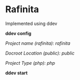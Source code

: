 # Rafinita

Implemented using ddev

**ddev config**

*Project name (rafinita): rafinita*

*Docroot Location (public): public*

*Project Type (php): php*

**ddev start**